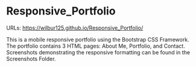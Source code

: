 # Responsive_Portfolio

URLs: https://wilbur125.github.io/Responsive_Portfolio/

This is a mobile responsive portfolio using the Bootstrap CSS Framework. 
The portfolio contains 3 HTML pages: About Me, Portfolio, and Contact.
Screenshots demonstrating the responsive formatting can be found in the Screenshots Folder. 